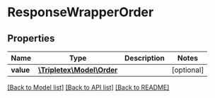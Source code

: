 # ResponseWrapperOrder

## Properties
Name | Type | Description | Notes
------------ | ------------- | ------------- | -------------
**value** | [**\Tripletex\Model\Order**](Order.md) |  | [optional] 

[[Back to Model list]](../README.md#documentation-for-models) [[Back to API list]](../README.md#documentation-for-api-endpoints) [[Back to README]](../README.md)


